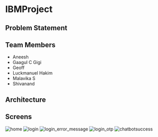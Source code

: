 # IBMProject
## Problem Statement

## Team Members
- Aneesh
- Gaagul C Gigi
- Geoff
- Luckmanuel Hakim
- Malavika S
- Shivanand 

## Architecture
## Screens

![home](https://user-images.githubusercontent.com/53861782/167078690-0a79d2dc-bc5a-4c68-a293-07240fc055ec.jpg)
![login](https://user-images.githubusercontent.com/53861782/167078707-e1114ac5-70cb-4135-9640-559638cd7971.jpg)
![login_error_message](https://user-images.githubusercontent.com/53861782/167078718-e1e0900d-5a0b-425e-b641-6c3b6a5341b4.jpg)
![login_otp](https://user-images.githubusercontent.com/53861782/167078732-4d165705-5e5e-439f-af18-1a3fca5b728f.jpg)
![chatbotsuccess](https://user-images.githubusercontent.com/53861782/167089288-43f8f6d6-59d1-4b8f-b8a9-8bc85a1dce63.jpg)
